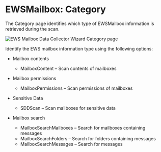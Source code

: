 # EWSMailbox: Category

The Category page identifies which type of EWSMailbox information is retrieved during the scan.

![EWS Mailbox Data Collector Wizard Category page](/img/product_docs/accessanalyzer/enterpriseauditor/admin/datacollector/adinventory/category.webp)

Identify the EWS mailbox information type using the following options:

- Mailbox contents

  - MailboxContent – Scan contents of mailboxes
- Mailbox permissions

  - MailboxPermissions – Scan permissions of mailboxes
- Sensitive Data

  - SDDScan – Scan mailboxes for sensitive data
- Mailbox search

  - MailboxSearchMailboxes – Search for mailboxes containing messages
  - MailboxSearchFolders – Search for folders containing messages
  - MailboxSearchMessages – Search for messages
